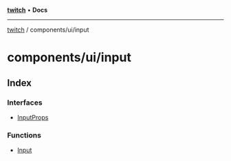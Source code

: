 [**twitch**](../../../README.md) • **Docs**

***

[twitch](../../../modules.md) / components/ui/input

# components/ui/input

## Index

### Interfaces

- [InputProps](interfaces/InputProps.md)

### Functions

- [Input](functions/Input.md)
